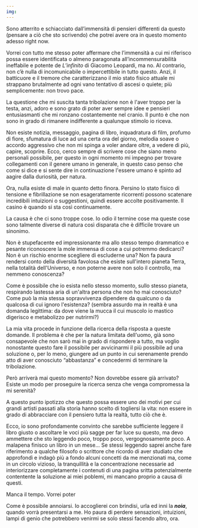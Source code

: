 ```yaml
---
img: 
---
```

Sono atterrito e schiacciato dall’immensità di pensieri differenti da questo (pensare a ciò che sto scrivendo) che potrei avere ora in questo momento adesso right now.

Vorrei con tutto me stesso poter affermare che l’immensità a cui mi riferisco possa essere identificata o almeno paragonata all’incommensurabilità ineffabile e potente de _L’infinito_ di Giacomo Leopardi, ma no. Al contrario, non c’è nulla di incomunicabile o impercettibile in tutto questo. Anzi, il batticuore e il tremore che caratterizzano il mio stato fisico attuale mi strappano brutalmente ad ogni vano tentativo di ascesi o quiete; più semplicemente: non trovo pace.

La questione che mi suscita tanta tribolazione non è l'aver troppo per la testa, anzi, adoro e sono grato di poter aver sempre idee e pensieri entusiasmanti che mi ronzano costantemente nel cranio. Il punto è che non sono in grado di rimanere indifferente a qualunque stimolo io riceva.

Non esiste notizia, messaggio, pagina di libro, inquadratura di film, profumo di fiore, sfumatura di luce ad una certa ora del giorno, melodia soave o accordo aggressivo che non mi spinga a voler andare oltre, a vedere di più, capire, scoprire. Ecco, cerco sempre di scrivere cose che siano meno personali possibile, per questo in ogni momento mi impegno per trovare collegamenti con il genere umano in generale, in questo caso penso che come si dice e si sente dire in continuazione l'essere umano è spinto ad aagire dalla duriosità, per natura.

Ora, nulla esiste di male in quanto detto finora. Persino lo stato fisico di tensione e fibrillazione se non esageratamente ricorrenti possono scatenare incredibili intuizioni o suggestioni, quindi essere accolte positivamente. Il casino è quando si sta così continuamente.

La causa è che ci sono troppe cose. Io odio il termine cose ma queste cose sono talmente diverse di natura così disparata che è difficile trovare un sinonimo.

Non è stupefacente ed impressionante ma allo stesso tempo drammatico e pesante riconoscere la mole immensa di cose a cui potremmo dedicarci? Non è un rischio enorme scegliere di escluderne una? Non fa paura rendersi conto della diversità favolosa che esiste sull'intero pianeta Terra, nella totalità dell'Universo, e non poterne avere non solo il controllo, ma nemmeno conoscenza?

Come è possibile che io esista nello stesso momento, sullo stesso pianeta, respirando lastessa aria di un'altra persona che non ho mai conosciuto? Come può la mia stessa sopravvivenza dipendere da qualcuno o da qualcosa di cui ignoro l'esistenza? (sembra assurdo ma in realtà è una domanda legittima: da dove viene la mucca il cui muscolo io mastico digerisco e metabolizzo per nutrirmi?)

La mia vita procede in funzione della ricerca della risposta a queste domande. Il problema è che per la natura limitata dell'uomo, già sono consapevole che non sarò mai in grado di rispondere a tutto, ma voglio nonostante questo fare il possibile per avvicinarmi il più possibile ad una soluzione o, per lo meno, giungere ad un punto in cui serenamente prendo atto di aver conosciuto “abbastanza” e concedermi di terminare la tribolazione.

Però arriverà mai questo momento? Non dovrebbe essere già arrivato? Esiste un modo per proseguire la ricerca senza che venga compromessa la mi serenità?

A questo punto ipotizzo che questo possa essere uno dei motivi per cui grandi artisti passati alla storia hanno scelto di togliersi la vita: non essere in grado di abbracciare con il pensiero tutta la realtà, tutto ciò che è.

Ecco, io sono profondamente convinto che sarebbe sufficiente leggere il libro giusto o ascoltare le voci più sagge per far luce su questo, ma devo ammettere che sto leggendo poco, troppo poco, vergognosamente poco. A malapena finisco un libro in un mese... Se stessi leggendo saprei anche fare riferimento a qualche filosofo o scrittore che ricordo di aver studiato che approfondì e indagò più a fondo alcuni concetti da me menzionati ma, come in un circolo vizioso, la tranquillità e la concentrazione necessarie ad interiorizzare completamente i contenuti di una pagina sritta potenzialmente contentente la soluzione ai miei poblemi, mi mancano proprio a causa di questi.

Manca il tempo. Vorrei poter 

Come è possibile annoiarsi. Io accoglierei con brindisi, urla ed inni la ***noia***, quando vorrà presentarsi a me. Ho paura di perdere sensazioni, intuizioni, lampi di genio che potrebbero venirmi se solo stessi facendo altro, ora.


